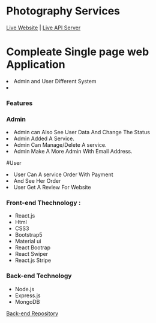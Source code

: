 # Photography Services



[Live Website](https://photography-services1.web.app/) |
[Live API Server](https://damp-fortress-30622.herokuapp.com/)

# Compleate Single page web Application

<li>Admin and User Different System<li>
 
### Features

### Admin

 <li> Admin can Also See User Data And Change The Status </li>
 <li>Admin Added A Service.</li>
 <li>Admin Can Manage/Delete A service.</li>
 <li>Admin Make A More Admin With Email Address.</li>

#User

<li>User Can A service Order With Payment</li>
<li>And See Her Order</li>
<li>User Get A Review For Website</li>


### Front-end Thechnology : 
* React.js
* Html
* CSS3
* Bootstrap5
* Material ui
* React Bootrap
* React Swiper
* React.js Stripe

### Back-end Technology
* Node.js
* Express.js
* MongoDB


[Back-end Repository](https://github.com/Porgramming-Hero-web-course/complete-website-server-SIsiam)
